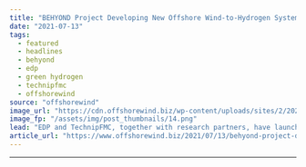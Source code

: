 ```yaml
---
title: "BEHYOND Project Developing New Offshore Wind-to-Hydrogen System"
date: "2021-07-13"
tags: 
  - featured
  - headlines
  - behyond
  - edp
  - green hydrogen
  - technipfmc
  - offshorewind
source: "offshorewind"
image_url: "https://cdn.offshorewind.biz/wp-content/uploads/sites/2/2021/07/13132503/BEHYOND_EDP-TechnipFMC.png"
image_fp: "/assets/img/post_thumbnails/14.png"
lead: "EDP and TechnipFMC, together with research partners, have launched a joint project to develop"
article_url: "https://www.offshorewind.biz/2021/07/13/behyond-project-developing-new-offshore-wind-to-hydrogen-system/"
---
```


---
